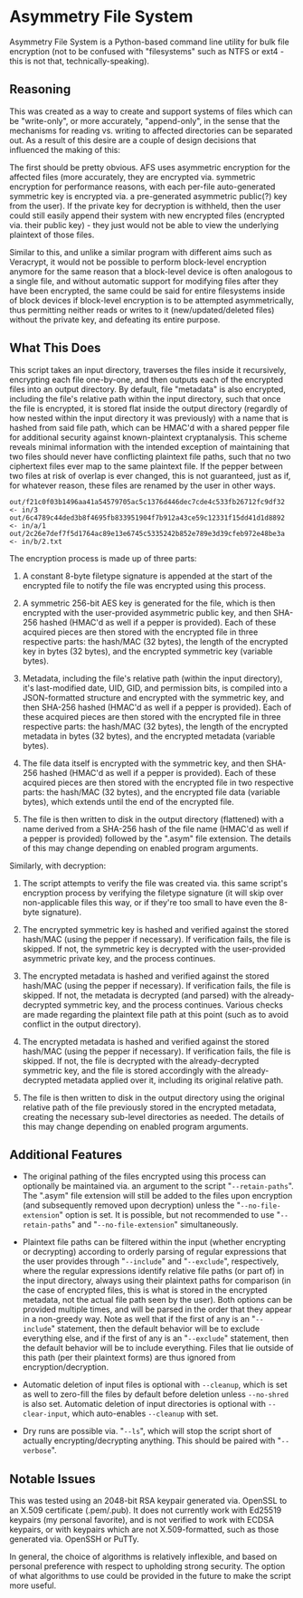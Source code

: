 # Asymmetry File System

Asymmetry File System is a Python-based command line utility for bulk file encryption (not to be confused with "filesystems" such as NTFS or ext4 - this is not that, technically-speaking).

## Reasoning

This was created as a way to create and support systems of files which can be "write-only", or more accurately, "append-only", in the sense that the mechanisms for reading vs. writing to affected directories can be separated out. As a result of this desire are a couple of design decisions that influenced the making of this:

The first should be pretty obvious. AFS uses asymmetric encryption for the affected files (more accurately, they are encrypted via. symmetric encryption for performance reasons, with each per-file auto-generated symmetric key is encrypted via. a pre-generated asymmetric public(?) key from the user). If the private key for decryption is withheld, then the user could still easily append their system with new encrypted files (encrypted via. their public key) - they just would not be able to view the underlying plaintext of those files.

Similar to this, and unlike a similar program with different aims such as Veracrypt, it would not be possible to perform block-level encryption anymore for the same reason that a block-level device is often analogous to a single file, and without automatic support for modifying files after they have been encrypted, the same could be said for entire filesystems inside of block devices if block-level encryption is to be attempted asymmetrically, thus permitting neither reads or writes to it (new/updated/deleted files) without the private key, and defeating its entire purpose.

## What This Does

This script takes an input directory, traverses the files inside it recursively, encrypting each file one-by-one, and then outputs each of the encrypted files into an output directory. By default, file "metadata" is also encrypted, including the file's relative path within the input directory, such that once the file is encrypted, it is stored flat inside the output directory (regardly of how nested within the input directory it was previously) with a name that is hashed from said file path, which can be HMAC'd with a shared pepper file for additional security against known-plaintext cryptanalysis. This scheme reveals minimal information with the intended exception of maintaining that two files should never have conflicting plaintext file paths, such that no two ciphertext files ever map to the same plaintext file. If the pepper between two files at risk of overlap is ever changed, this is not guaranteed, just as if, for whatever reason, these files are renamed by the user in other ways.

```
out/f21c0f03b1496aa41a54579705ac5c1376d446dec7cde4c533fb26712fc9df32 <- in/3
out/6c4789c44ded3b8f4695fb833951904f7b912a43ce59c12331f15dd41d1d8892 <- in/a/1
out/2c26e7def7f5d1764ac89e13e6745c5335242b852e789e3d39cfeb972e48be3a <- in/b/2.txt
```

The encryption process is made up of three parts:

1. A constant 8-byte filetype signature is appended at the start of the encrypted file to notify the file was encrypted using this process.

2. A symmetric 256-bit AES key is generated for the file, which is then encrypted with the user-provided asymmetric public key, and then SHA-256 hashed (HMAC'd as well if a pepper is provided). Each of these acquired pieces are then stored with the encrypted file in three respective parts: the hash/MAC (32 bytes), the length of the encrypted key in bytes (32 bytes), and the encrypted symmetric key (variable bytes).

3. Metadata, including the file's relative path (within the input directory), it's last-modified date, UID, GID, and permission bits, is compiled into a JSON-formatted structure and encrypted with the symmetric key, and then SHA-256 hashed (HMAC'd as well if a pepper is provided). Each of these acquired pieces are then stored with the encrypted file in three respective parts: the hash/MAC (32 bytes), the length of the encrypted metadata in bytes (32 bytes), and the encrypted metadata (variable bytes).

4. The file data itself is encrypted with the symmetric key, and then SHA-256 hashed (HMAC'd as well if a pepper is provided). Each of these acquired pieces are then stored with the encrypted file in two respective parts: the hash/MAC (32 bytes), and the encrypted file data (variable bytes), which extends until the end of the encrypted file.

5. The file is then written to disk in the output directory (flattened) with a name derived from a SHA-256 hash of the file name (HMAC'd as well if a pepper is provided) followed by the ".asym" file extension. The details of this may change depending on enabled program arguments.

Similarly, with decryption:

1. The script attempts to verify the file was created via. this same script's encryption process by verifying the filetype signature (it will skip over non-applicable files this way, or if they're too small to have even the 8-byte signature).

2. The encrypted symmetric key is hashed and verified against the stored hash/MAC (using the pepper if necessary). If verification fails, the file is skipped. If not, the symmetric key is decrypted with the user-provided asymmetric private key, and the process continues.

3. The encrypted metadata is hashed and verified against the stored hash/MAC (using the pepper if necessary). If verification fails, the file is skipped. If not, the metadata is decrypted (and parsed) with the already-decrypted symmetric key, and the process continues. Various checks are made regarding the plaintext file path at this point (such as to avoid conflict in the output directory).

4. The encrypted metadata is hashed and verified against the stored hash/MAC (using the pepper if necessary). If verification fails, the file is skipped. If not, the file is decrypted with the already-decrypted symmetric key, and the file is stored accordingly with the already-decrypted metadata applied over it, including its original relative path.

5. The file is then written to disk in the output directory using the original relative path of the file previously stored in the encrypted metadata, creating the necessary sub-level directories as needed. The details of this may change depending on enabled program arguments.

## Additional Features

* The original pathing of the files encrypted using this process can optionally be maintained via. an argument to the script "`--retain-paths`". The ".asym" file extension will still be added to the files upon encryption (and subsequently removed upon decryption) unless the "`--no-file-extension`" option is set. It is possible, but not recommended to use "`--retain-paths`" and "`--no-file-extension`" simultaneously.

* Plaintext file paths can be filtered within the input (whether encrypting or decrypting) according to orderly parsing of regular expressions that the user provides through "`--include`" and "`--exclude`", respectively, where the regular expressions identify relative file paths (or part of) in the input directory, always using their plaintext paths for comparison (in the case of encrypted files, this is what is stored in the encrypted metadata, not the actual file path seen by the user). Both options can be provided multiple times, and will be parsed in the order that they appear in a non-greedy way. Note as well that if the first of any is an "`--include`" statement, then the default behavior will be to exclude everything else, and if the first of any is an "`--exclude`" statement, then the default behavior will be to include everything. Files that lie outside of this path (per their plaintext forms) are thus ignored from encryption/decryption.

* Automatic deletion of input files is optional with `--cleanup`, which is set as well to zero-fill the files by default before deletion unless `--no-shred` is also set. Automatic deletion of input directories is optional with `--clear-input`, which auto-enables `--cleanup` with set.

* Dry runs are possible via. "`--ls`", which will stop the script short of actually encrypting/decrypting anything. This should be paired with "`--verbose`".

## Notable Issues

This was tested using an 2048-bit RSA keypair generated via. OpenSSL to an X.509 certificate (.pem/.pub). It does not currently work with Ed25519 keypairs (my personal favorite), and is not verified to work with ECDSA keypairs, or with keypairs which are not X.509-formatted, such as those generated via. OpenSSH or PuTTy.

In general, the choice of algorithms is relatively inflexible, and based on personal preference with respect to upholding strong security. The option of what algorithms to use could be provided in the future to make the script more useful.